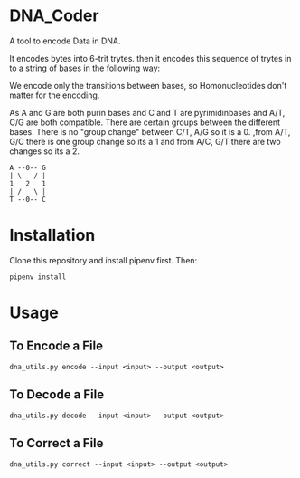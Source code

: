 # DNA_Coder

A tool to encode Data in DNA.

It encodes bytes into 6-trit trytes. then it encodes this sequence of trytes in to a string of bases in the following way:

We encode only the transitions between bases, so Homonucleotides don't matter for the encoding.

As A and G are both purin bases and C and T are pyrimidinbases and A/T, C/G are both compatible.
There are certain groups between the different bases.
There is no "group change" between C/T, A/G so it is a 0.
,from A/T, G/C there is one group change so its a 1
and from A/C, G/T there are two changes so its a 2.


```
A --0-- G
| \   / |
1   2   1
| /   \ |
T --0-- C
```

# Installation
Clone this repository and install pipenv first. Then:
```
pipenv install
```


# Usage

## To Encode a File

`dna_utils.py encode --input <input> --output <output>`

## To Decode a File
`dna_utils.py decode --input <input> --output <output>`

## To Correct a File
`dna_utils.py correct --input <input> --output <output>`
